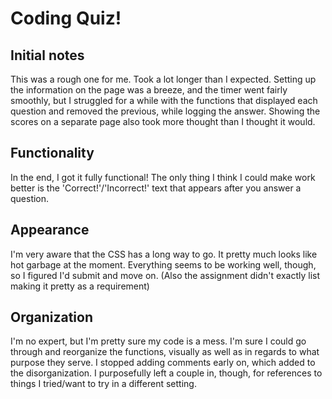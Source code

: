 # Coding Quiz!

## Initial notes
This was a rough one for me. Took a lot longer than I expected. Setting up the information on the page was a breeze, and the timer went fairly smoothly, but I struggled for a while with the functions that displayed each question and removed the previous, while logging the answer. Showing the scores on a separate page also took more thought than I thought it would.

## Functionality
In the end, I got it fully functional! The only thing I think I could make work better is the 'Correct!'/'Incorrect!' text that appears after you answer a question.

## Appearance
I'm very aware that the CSS has a long way to go. It pretty much looks like hot garbage at the moment. Everything seems to be working well, though, so I figured I'd submit and move on. (Also the assignment didn't exactly list making it pretty as a requirement)

## Organization
I'm no expert, but I'm pretty sure my code is a mess. I'm sure I could go through and reorganize the functions, visually as well as in regards to what purpose they serve. I stopped adding comments early on, which added to the disorganization. I purposefully left a couple in, though, for references to things I tried/want to try in a different setting.

